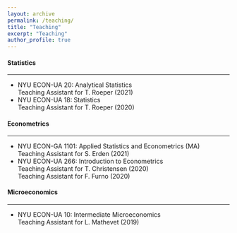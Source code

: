 ```yaml
---
layout: archive
permalink: /teaching/
title: "Teaching"
excerpt: "Teaching"
author_profile: true
---
```




#### Statistics
---
- NYU ECON-UA 20: Analytical Statistics    
Teaching Assistant for T. Roeper (2021)  
- NYU ECON-UA 18: Statistics  
Teaching Assistant for T. Roeper (2020)  

#### Econometrics
---
- NYU ECON-GA 1101: Applied Statistics and Econometrics (MA)  
Teaching Assistant for S. Erden (2021)
- NYU ECON-UA 266: Introduction to Econometrics  
Teaching Assistant for T. Christensen (2020)  
Teaching Assistant for F. Furno (2020)

#### Microeconomics
---
- NYU ECON-UA 10: Intermediate Microeconomics  
Teaching Assistant for L. Mathevet (2019)